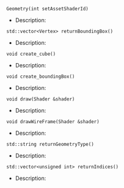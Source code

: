 `Geometry(int setAssetShaderId)`
- Description: 

`std::vector<Vertex> returnBoundingBox()`
- Description: 

`void create_cube()`
- Description: 

`void create_boundingBox()`
- Description: 

`void draw(Shader &shader)`
- Description: 

`void drawWireFrame(Shader &shader)`
- Description: 

`std::string returnGeometryType()`
- Description: 

`std::vector<unsigned int> returnIndices()`
- Description: 

